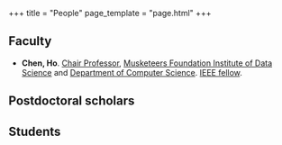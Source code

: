 +++
title = "People"
page_template = "page.html"
+++

## Faculty

- <strong>Chen, Ho</strong>. [Chair Professor](https://datascience.hku.hk/people/ho-chen/), [Musketeers Foundation Institute of Data Science](https://datascience.hku.hk) and [Department of Computer Science](https://www.cs.hku.hk). [IEEE fellow](https://www.ieee.org/membership/fellows/index.html).

## Postdoctoral scholars

## Students
